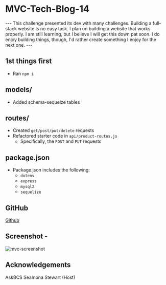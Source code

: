 # MVC-Tech-Blog-14

--- This challenge presented its dev with many challenges. Building a full-stack website
is no easy task. I plan on building a website that works properly. I am still learning,
but I believe I will get this down pat soon. I do enjoy building things, though, I'd rather
create something I enjoy for the next one. ---

1st things first
----------
* Ran `npm i`


models/
----------
* Added schema-sequelze tables


routes/
----------
* Created `get/post/put/delete` requests
* Refactored starter code in `api/product-routes.js`
    - Specifically, the `POST` and `PUT` requests


package.json 
----------
* Package.json includes the following:
    - `dotenv`
    - `express`
    - `mysql2`
    - `sequelize`


GitHub 
----------
[Github](https://github.com/jimbolikesgithub/MVC-Tech-Blog-14)
<br/>

Screenshot - 
----------
![mvc-screenshot](https://user-images.githubusercontent.com/97565085/168408240-dcc117b2-68a4-4207-a55e-21f4b8c635a3.png)


Acknowledgements
----------------
AskBCS
Seamona Stewart (Host)
